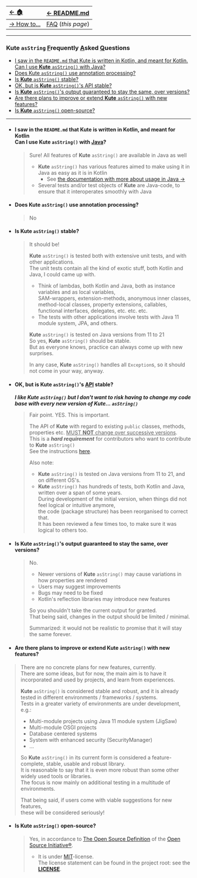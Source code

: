 | [← 🏠](../../)                           | [← README.md](../../README.md) |
|:-----------------------------------------|:-------------------------------|
| [→ How to...](../../md/howto/0-howto.md) | [FAQ]()  (<i>this page</i>)    |

<hr>

### Kute `asString` <u>F</u>requently <u>A</u>sked <u>Q</u>uestions

* [I saw in the `README.md` that Kute is written in Kotlin, and meant for Kotlin. <br> Can I use **Kute** `asString()` with <u>Java</u>?](#i-saw-in-the-readmemd-that-kute-is-written-in-kotlin-and-meant-for-kotlin-can-i-use-kute-asstring-with-java)
* [Does Kute `asString()` use annotation processing?](#does-kute-asstring-use-annotation-processing)
* [Is **Kute** `asString()` stable?](#is-kute-asstring-stable)
* [OK, but is **Kute** `asString()`'s <u>API</u> stable?](#ok-but-is-kute-asstrings-api-stable)
* [Is **Kute** `asString()`'s output guaranteed to stay the same, over versions?](#is-kute-asstrings-output-guaranteed-to-stay-the-same-over-versions)
* [Are there plans to improve or extend **Kute** `asString()` with new features?](#are-there-plans-to-improve-or-extend-kute-asstring-with-new-features)
* [Is **Kute** `asString()` open-source?](#is-kute-asstring-open-source)

<hr>

* #### I saw in the `README.md` that Kute is written in Kotlin, and meant for Kotlin <br> Can I use **Kute** `asString()` with <u>Java</u>?
  > Sure! All features of **Kute** `asString()` are available in Java as well<br>
  > * **Kute** `asString()` has various features aimed to make using it in Java as easy as it is in Kotlin
  >    * See [the documentation with more about usage in Java →]((#use-asstring-from-java-))
  > * Several tests and/or test objects of **Kute** are Java-code, to ensure that it interoperates smoothly with Java

* #### Does Kute `asString()` use annotation processing?
  > No

* #### Is **Kute** `asString()` stable?
  > It should be!
  > 
  > **Kute** `asString()` is tested both with extensive unit tests, and with other applications.<br>
  > The unit tests contain all the kind of exotic stuff, both Kotlin and Java, I could came up with.
  > 
  > * Think of lambdas, both Kotlin and Java, both as instance variables and as local variables,<br>
  > SAM-wrappers, extension-methods, anonymous inner classes, method-local classes, property extensions, callables, functional interfaces, delegates, etc. etc. etc.
  > * The tests with other applications involve tests with Java 11 module system, JPA, and others.
  > 
  > **Kute** `asString()` is tested on Java versions from 11 to 21 <br>
  > So yes, **Kute** `asString()` should be stable.<br>
  > But as everyone knows, practice can always come up with new surprises.<br>
  > 
  > In any case, **Kute** `asString()` handles all `Exception`s, so it should not come in your way, anyway.

* #### OK, but is **Kute** `asString()`'s <u>API</u> stable?

  _**I like Kute `asString()` but I don't want to risk having to change my code base with every new version of **Kute**... `asString()`**_
  > Fair point. YES. This is important.
  > 
  > The API of **Kute** with regard to existing `public` classes, methods, properties etc. <u>MUST **NOT** change over successive versions</u>.<br>
  > This is a **_hard requirement_** for contributors who want to contribute to **Kute** `asString()`<br>
  > See the instructions [here](../howto/contribute/contribute.md).
  > 
  > Also note:
  > * **Kute** `asString()` is tested on Java versions from 11 to 21, and on different OS's.
  > * **Kute** `asString()` has hundreds of tests, both Kotlin and Java, written over a span of some years.<br>
  >   During development of the initial version, when things did not feel logical or intuitive anymore,<br>
  > the code (package structure) has been reorganised to correct that.<br>
  > It has been reviewed a few times too, to make sure it was logical to others too.

* #### Is Kute `asString()`'s output guaranteed to stay the same, over versions?
  > No.
  > * Newer versions of **Kute** `asString()` may cause variations in how properties are rendered
  > * Users may suggest improvements
  > * Bugs may need to be fixed
  > * Kotlin's reflection libraries may introduce new features
  > 
  > So you shouldn't take the current output for granted.<br>
  > That being said, changes in the output should be limited / minimal.
  >
  > Summarized: it would not be realistic to promise that it will stay the same forever.

* #### Are there plans to improve or extend Kute `asString()` with new features?
> There are no concrete plans for new features, currently.<br>
> There are some ideas, but for now, the main aim is to have it incorporated and used by projects, and learn from experiences.
> 
> **Kute** `asString()` is considered stable and robust, and it is already tested in different environments / frameworks / systems.<br>
> Tests in a greater variety of environments are under development, e.g.:
>  * Multi-module projects using Java 11 module system (JigSaw)
>  * Multi-module OSGI projects
>  * Database centered systems
>  * System with enhanced security (SecurityManager)
>  * ...
> 
> So **Kute** `asString()` in its current form is considered a feature-complete, stable, usable and robust library.<br>
> It is reasonable to say that it is even more robust than some other widely used tools or libraries.<br>
> The focus is now mainly on additional testing in a multitude of environments.
> 
> That being said, if users come with viable suggestions for new features,<br>
> these will be considered seriously!

* #### Is **Kute** `asString()` open-source?
  > Yes, in accordance to [The Open Source Definition](https://opensource.org/osd/) of the [Open Source Initiative®](https://opensource.org/osd/).
  > * It is under [MIT](https://opensource.org/license/mit/)-license.<br>
      The license statement can be found in the project root: see the **[LICENSE](../../LICENSE)**.

